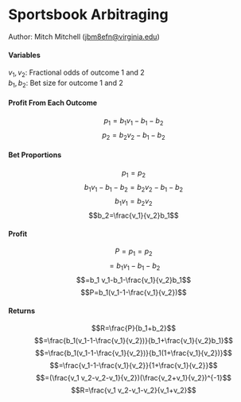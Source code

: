 # Sportsbook Arbitraging
Author: Mitch Mitchell (jbm8efn@virginia.edu)

#### Variables
$v_1, v_2$: Fractional odds of outcome 1 and 2\
$b_1, b_2$: Bet size for outcome 1 and 2

#### Profit From Each Outcome
$$p_1=b_1 v_1-b_1-b_2$$
$$p_2=b_2 v_2-b_1-b_2$$

#### Bet Proportions
$$p_1=p_2$$
$$b_1 v_1-b_1-b_2=b_2 v_2-b_1-b_2$$
$$b_1 v_1=b_2 v_2$$
$$b_2=\frac{v_1}{v_2}b_1$$

#### Profit
$$P=p_1=p_2$$
$$=b_1 v_1-b_1-b_2$$
$$=b_1 v_1-b_1-\frac{v_1}{v_2}b_1$$
$$P=b_1(v_1-1-\frac{v_1}{v_2})$$

#### Returns
$$R=\frac{P}{b_1+b_2}$$
$$=\frac{b_1(v_1-1-\frac{v_1}{v_2})}{b_1+\frac{v_1}{v_2}b_1}$$
$$=\frac{b_1(v_1-1-\frac{v_1}{v_2})}{b_1(1+\frac{v_1}{v_2})}$$
$$=\frac{v_1-1-\frac{v_1}{v_2}}{1+\frac{v_1}{v_2}}$$
$$=(\frac{v_1 v_2-v_2-v_1}{v_2})(\frac{v_2+v_1}{v_2})^{-1}$$
$$R=\frac{v_1 v_2-v_1-v_2}{v_1+v_2}$$